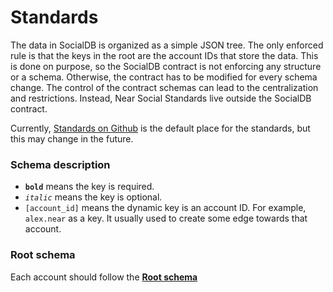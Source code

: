 # Standards

The data in SocialDB is organized as a simple JSON tree.
The only enforced rule is that the keys in the root are the account IDs that store the data.
This is done on purpose, so the SocialDB contract is not enforcing any structure or a schema.
Otherwise, the contract has to be modified for every schema change.
The control of the contract schemas can lead to the centralization and restrictions.
Instead, Near Social Standards live outside the SocialDB contract.

Currently, [Standards on Github](https://github.com/NearSocial/standards) is the default place for the standards, but this may change in the future.

### Schema description

- **`bold`** means the key is required.
- _`italic`_ means the key is optional.
- `[account_id]` means the dynamic key is an account ID. For example, `alex.near` as a key. It usually used to create some edge towards that account.

### Root schema

Each account should follow the **[Root schema](https://github.com/NearSocial/standards/blob/main/types/Root.md#root)**

